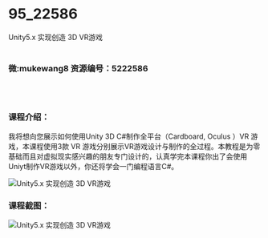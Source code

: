 # 95_22586
Unity5.x 实现创造 3D VR游戏
<br/></br>
<h3>微:mukewang8 资源编号：5222586</h3>
<br/></br>
<h3>课程介绍：</h3>
<p>我将想向您展示如何使用Unity 3D C#制作全平台（Cardboard, Oculus ）VR 游戏，本课程使用3款 VR 游戏分别展示VR游戏设计与制作的全过程。本教程是为零基础而且对虚拟现实感兴趣的朋友专门设计的，认真学完本课程你出了会使用Uniyt制作VR游戏以外，你还将学会一门编程语言C#。</p>
<p><img src="https://www.ko996.com/wp-content/uploads/img/2022/01/1-55-300x181.png" alt="Unity5.x 实现创造 3D VR游戏"></p>
<div class="info-desc">
<h3>课程截图：</h3>
<p><img src="https://www.ko996.com/wp-content/uploads/img/2022/01/2-56.png" alt="Unity5.x 实现创造 3D VR游戏"></p>


			
</div>

